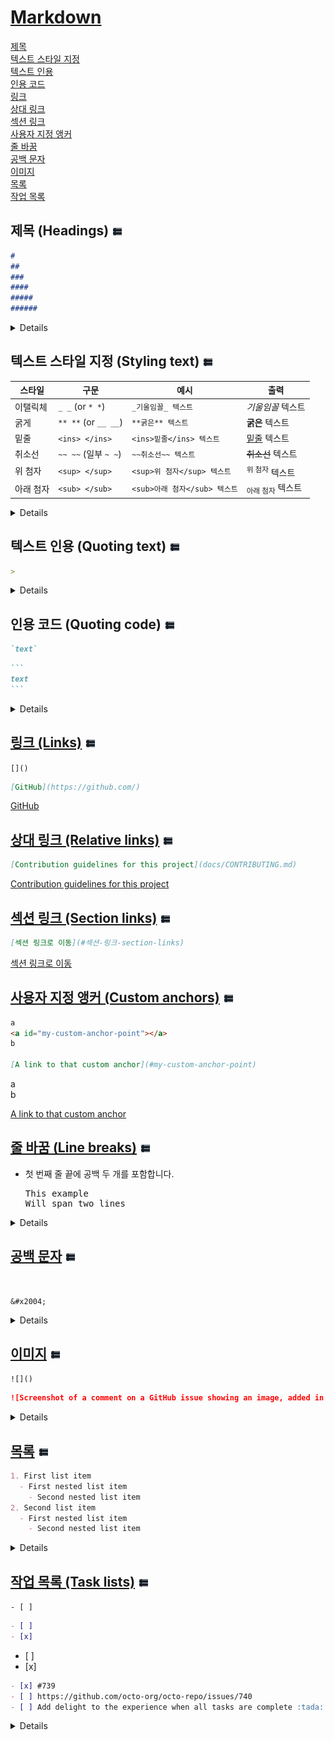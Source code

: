 # [Markdown](https://github.com/Ant-Queen/Markdown_for_GitHub/blob/main/Markdown.md)

[제목](#제목-headings)  
[텍스트 스타일 지정](#텍스트-스타일-지정-styling-text)  
[텍스트 인용](#텍스트-인용-quoting-text)  
[인용 코드](#인용-코드-quoting-code)  
[링크](#링크-links)  
[상대 링크](#상대-링크-relative-links)  
[섹션 링크](#섹션-링크-section-links)  
[사용자 지정 앵커](#%EC%82%AC%EC%9A%A9%EC%9E%90-%EC%A7%80%EC%A0%95-%EC%95%B5%EC%BB%A4-custom-anchors)  
[줄 바꿈](#줄-바꿈-line-breaks)  
[공백 문자](#공백-문자)  
[이미지](#이미지-images)  
[목록](#목록-lists)  
[작업 목록](#작업-목록-task-lists)


## 제목 (Headings) [![](<list icon.jpg>)](#markdown)

```markdown
# 
## 
### 
#### 
##### 
###### 
```
<details>

제목을 만들려면 제목 텍스트 앞에 1~6개의 <kbd>#</kbd> 기호를 추가합니다. 사용하는 <kbd>#</kbd>의 수에 따라 제목의 계층 구조 수준과 글꼴 크기가 결정됩니다.

```markdown
# A first-level heading
## A second-level heading
### A third-level heading
#### A fourth-level heading
##### A fifth-level heading
###### A sixth-level heading
```

# A first-level heading
## A second-level heading
### A third-level heading
#### A fourth-level heading
##### A fifth-level heading
###### A sixth-level heading

> [!NOTE]  
> for GitHub  
> 두 개 이상의 제목을 사용하는 경우 GitHub는 파일 헤더 내에서! ![alt text](<list icon.jpg>)을(를) 클릭하여 액세스할 수 있는 목차를 자동으로 생성합니다. 각 제목은 목차에 나열되며, 제목을 클릭하면 선택한 섹션으로 이동할 수 있습니다.

</details>

## 텍스트 스타일 지정 (Styling text) [![](<list icon.jpg>)](#markdown)

| 스타일 | 구문 | 예시 | 출력 |
| --- | --- | --- | --- |
| 이탤릭체 | `_ _` (or `* *`)  | `_기울임꼴_ 텍스트` | _기울임꼴_ 텍스트 |
| 굵게 | `** **` (or `__ __`) | `**굵은** 텍스트` | **굵은** 텍스트 |
| 밑줄 | `<ins> </ins>` | `<ins>밑줄</ins> 텍스트` | <ins>밑줄</ins> 텍스트 |
| 취소선 | `~~ ~~` (일부 `~ ~`)| `~~취소선~~ 텍스트` | ~~취소선~~ 텍스트 |
| 위 첨자 | `<sup> </sup>` | `<sup>위 첨자</sup> 텍스트` | <sup>위 첨자</sup> 텍스트 |
| 아래 첨자 | `<sub> </sub>` | `<sub>아래 첨자</sub> 텍스트` | <sub>아래 첨자</sub> 텍스트 |

<details>

주석 필드 및 `.md` 파일에서 굵게, 기울임꼴 또는 취소선 텍스트로 강조를 나타낼 수 있습니다.    

> [!NOTE]  
> `* *` 및 `_ _`는 동일한 효과를 제공하며, `** **` 및 `__ __`도 마찬가지입니다.  
> 필자는 md파일에서 구별을 직관적으로 하기 위해, 굵게는 `**`를 사용하고, 기울임꼴은 `_`를 사용합니다.

> [!TIP]  
> 각 스타일은 다양한 조합으로 다양한 곳에 중첩하여 사용 할 수 있습니다.

```markdown
_기울임꼴로 표시된 텍스트_  
*기울임꼴로 표시된 텍스트*

**굵게 표시된 텍스트**  
__굵게 표시된 텍스트__

**_매우_ 중요한 텍스트**  
__*매우* 중요한 텍스트__

***모든 텍스트가 중요***  
**_모든 텍스트가 중요_**

<ins>밑줄이 그어진</ins> 텍스트

~실수하여 취소된 텍스트~  <!-- for GitHub -->  
~~실수하여 취소된 텍스트~~

<sup>위 첨자</sup> 텍스트입니다.

<sub>아래 첨자</sub> 텍스트입니다.
```

_기울임꼴로 표시된 텍스트_  
*기울임꼴로 표시된 텍스트*

**굵게 표시된 텍스트**  
__굵게 표시된 텍스트__

**_매우_ 중요한 텍스트**  
__*매우* 중요한 텍스트__

***모든 텍스트가 중요***  
**_모든 텍스트가 중요_**

<ins>밑줄이 그어진</ins> 텍스트

~실수하여 취소된 텍스트~  <!-- for GitHub -->  
~~실수하여 취소된 텍스트~~

<sup>위 첨자</sup> 텍스트입니다.

<sub>아래 첨자</sub> 텍스트입니다.

</details>

## 텍스트 인용 (Quoting text) [![](<list icon.jpg>)](#markdown)

```markdown
> 
```

<details>

<kbd>></kbd>를 사용하여 텍스트를 인용할 수 있습니다.

```markdown
Text that is not a quote

> Text that is a quote
```

Text that is not a quote

> Text that is a quote

<kbd>></kbd> 붙은 텍스트는 왼쪽에 세로선으로 들여쓰기되고 회색 형식으로 표시됩니다.

```markdown
Text that is not a quote

> first-level
>> second-level
>>> third-level
>
> first-level
```

Text that is not a quote

> first-level
>> second-level
>>> third-level
>
> first-level

</details>

## 인용 코드 (Quoting code) [![](<list icon.jpg>)](#markdown)

````markdown
`text`
````

````markdown
```
text
```
````

<details>

단일 백틱<kbd>`</kbd>(필요시 이중 백틱<kbd>``</kbd>)을 사용하여 문장 내에서 코드 또는 명령을 표시할 수 있습니다. 백틱 내의 텍스트는 서식이 지정되지 않습니다.

> [!NOTE]  
> for GitHub  
> <kbd>Ctrl</kbd>+<kbd>E</kbd> (Windows/Linux) 또는 <kbd>Command</kbd>+<kbd>E</kbd> (Mac) 단축키를 눌러 Markdown 줄 안에 코드 블록에 대한 백틱을 삽입할 수도 있습니다.

```markdown
Use `git status` to list all new or modified files that haven't yet been committed.
```

Use `git status` to list all new or modified files that haven't yet been committed.

고유한 블록 안으로 코드 또는 텍스트의 서식을 지정하려면 삼중 백틱<kbd>```</kbd>(필요시 사중 백틱<kbd>````</kbd>)을 사용합니다.

````markdown
Some basic Git commands are:
```
git status
git add
git commit
```
````

Some basic Git commands are:
```
git status
git add
git commit
```

</details>

## [링크 (Links)](https://github.com/Ant-Queen/Markdown_for_GitHub/blob/main/1.%20%EA%B8%B0%EB%B3%B8%20%EC%84%9C%EC%8B%9D%20%EA%B5%AC%EB%AC%B8/06.%20%EB%A7%81%ED%81%AC%20(Links).md) [![](<list icon.jpg>)](#markdown)

`[]()`

```markdown
[GitHub](https://github.com/)
```

[GitHub](https://github.com/)

## [상대 링크 (Relative links)](https://github.com/Ant-Queen/Markdown_for_GitHub/blob/main/1.%20%EA%B8%B0%EB%B3%B8%20%EC%84%9C%EC%8B%9D%20%EA%B5%AC%EB%AC%B8/08.%20%EC%83%81%EB%8C%80%20%EB%A7%81%ED%81%AC%20(Relative%20links).md) [![](<list icon.jpg>)](#markdown)

```markdown
[Contribution guidelines for this project](docs/CONTRIBUTING.md)
```

[Contribution guidelines for this project](docs/CONTRIBUTING.md)

## [섹션 링크 (Section links)](https://github.com/Ant-Queen/Markdown_for_GitHub/blob/main/1.%20%EA%B8%B0%EB%B3%B8%20%EC%84%9C%EC%8B%9D%20%EA%B5%AC%EB%AC%B8/07.%20%EC%84%B9%EC%85%98%20%EB%A7%81%ED%81%AC%20(Section%20links).md) [![](<list icon.jpg>)](#markdown)

```markdown
[섹션 링크로 이동](#섹션-링크-section-links)
```

[섹션 링크로 이동](#섹션-링크-section-links)

## [사용자 지정 앵커 (Custom anchors)](https://github.com/Ant-Queen/Markdown_for_GitHub/blob/main/1.%20%EA%B8%B0%EB%B3%B8%20%EC%84%9C%EC%8B%9D%20%EA%B5%AC%EB%AC%B8/09.%20%EC%82%AC%EC%9A%A9%EC%9E%90%20%EC%A7%80%EC%A0%95%20%EC%95%B5%EC%BB%A4%20(Custom%20anchors).md) [![](<list icon.jpg>)](#markdown)

```markdown
a  
<a id="my-custom-anchor-point"></a>
b

[A link to that custom anchor](#my-custom-anchor-point)
```

a  
<a id="my-custom-anchor-point"></a>
b

[A link to that custom anchor](#my-custom-anchor-point)

## [줄 바꿈 (Line breaks)](https://github.com/Ant-Queen/Markdown_for_GitHub/blob/main/1.%20%EA%B8%B0%EB%B3%B8%20%EC%84%9C%EC%8B%9D%20%EA%B5%AC%EB%AC%B8/10.%20%EC%A4%84%20%EB%B0%94%EA%BF%88%20(Line%20breaks).md) [![](<list icon.jpg>)](#markdown)

* 첫 번째 줄 끝에 공백 두 개를 포함합니다.
  <pre>
  This example&nbsp;&nbsp;<!-- "  " 실제로는 스페이스바(공백)를 2번 입력 -->
  Will span two lines
  </pre>


<details>

* 첫 번째 줄 끝에 백슬래시를 포함합니다.

  ```markdown
  This example\
  Will span two lines
  ```

* 첫 번째 줄 끝에 HTML 단일 줄 바꿈 태그를 포함합니다.

  ```markdown
  This example<br/>
  Will span two lines
  ```

  This example  
  Will span two lines

  This example\
  Will span two lines

  This example<br/>
  Will span two lines

두 줄 사이에 빈 줄을 넣으면 .md 파일과 문제, 끌어오기 요청, 토론에서 사용되는 Markdown이 모두 빈 줄로 구분되어 두 줄로 렌더링합니다.

```markdown
This example

Will have a blank line separating both lines
```

This example

Will have a blank line separating both lines

</details>

## [공백 문자](https://github.com/Ant-Queen/Markdown_for_GitHub/blob/main/3.%20%EC%B6%94%EA%B0%80/51.%20%EA%B3%B5%EB%B0%B1%20%EB%AC%B8%EC%9E%90.md) [![](<list icon.jpg>)](#markdown)

```markdown
 
```
`&#x2004;`

<details>

| Unicode | 16진수 코드 | 복사하여 사용 | 비고 |
|---|---|---|---|
| 2000 | `&#x2000;` | 가 나 | 1/2 폭. OS, 브라우저 간 미세한 차이 있음 |
| 2001 | `&#x2001;` | 가 나 | 전각 너비. `가장 사용이 권장되는 공백` |
| 2002 | `&#x2002;` | 가 나 | 1/2 폭. OS, 브라우저 간 미세한 차이 있음 |
| 2003 | `&#x2003;` | 가 나 | 전각 너비. `가장 사용이 권장되는 공백` |
| **2004** | `&#x2004;` | 가 나 | 1/3 폭. `가장 사용이 권장되는 공백` |
| 2005 | `&#x2005;` | 가 나 | 1/4 폭. OS, 브라우저 간 미세한 차이 있음 |
| 2006 | `&#x2006;` | 가 나 | 1/6 폭. OS, 브라우저 간 미세한 차이 있음 |
| 200B | `&#x200B;` | 가​나 | ZERO WIDTH SPACE |
| 공백문자 | `&nbsp;` | 가&nbsp;나 | 1/3.66 폭? (1/3 호환 가능성 높음) |
| 스페이스바 | ` ` | 가 나 | 1/3.66 폭? (1/3 호환 가능성 높음) |

</details>

## [이미지](https://github.com/Ant-Queen/Markdown_for_GitHub/blob/main/1.%20%EA%B8%B0%EB%B3%B8%20%EC%84%9C%EC%8B%9D%20%EA%B5%AC%EB%AC%B8/11.%20%EC%9D%B4%EB%AF%B8%EC%A7%80%20(Images).md) [![](<list icon.jpg>)](#markdown)

`![]()`

```markdown
![Screenshot of a comment on a GitHub issue showing an image, added in the Markdown, of an Octocat smiling and raising a tentacle.](https://myoctocat.com/assets/images/base-octocat.svg)`  
```

<details>

![Screenshot of a comment on a GitHub issue showing an image, added in the Markdown, of an Octocat smiling and raising a tentacle.](https://myoctocat.com/assets/images/base-octocat.svg)

| 컨텍스트 | 상대 링크 |
| ------ | -------- |
| 동일한 분기의 `.md` 파일에서 | `/assets/images/_fixtures/electrocat.png` |
| 다른 분기의 `.md`파일에서 | `/../main/assets/images/_fixtures/electrocat.png` |
| 리포지토리의 이슈, 끌어오기 요청, 주석에서 | `../blob/main/assets/images/_fixtures/electrocat.png?raw=true` |
| 다른 리포지토리의 `.md` 파일에서 | `/../../../../github/docs/blob/main/assets/images/_fixtures/electrocat.png` |
| 다른 리포지토리의 이슈, 끌어오기 요청, 주석에서 | `../../../github/docs/blob/main/assets/images/_fixtures/electrocat.png?raw=true` |

![test1](/assets/images/_fixtures/electrocat.png)
![test2](/../main/assets/images/_fixtures/electrocat.png)
![test3](../blob/main/assets/images/_fixtures/electrocat.png?raw=true)
![test4](/../../../../github/docs/blob/main/assets/images/_fixtures/electrocat.png)
![test5](../../../github/docs/blob/main/assets/images/_fixtures/electrocat.png?raw=true)

### Picture 요소 (The Picture element)

`<picture>` HTML 요소가 지원됩니다.

<picture>
  <source media="(prefers-color-scheme: dark)" srcset="https://user-images.githubusercontent.com/25423296/163456776-7f95b81a-f1ed-45f7-b7ab-8fa810d529fa.png">
  <source media="(prefers-color-scheme: light)" srcset="https://user-images.githubusercontent.com/25423296/163456779-a8556205-d0a5-45e2-ac17-42d089e3c3f8.png">
  <img alt="Shows an illustrated sun in light mode and a moon with stars in dark mode." src="https://user-images.githubusercontent.com/25423296/163456779-a8556205-d0a5-45e2-ac17-42d089e3c3f8.png">
</picture>

</details>

## [목록](https://github.com/Ant-Queen/Markdown_for_GitHub/blob/main/1.%20%EA%B8%B0%EB%B3%B8%20%EC%84%9C%EC%8B%9D%20%EA%B5%AC%EB%AC%B8/12.%20%EB%AA%A9%EB%A1%9D%20(Lists).md) [![](<list icon.jpg>)](#markdown)

```markdown
1. First list item
  - First nested list item
    - Second nested list item
2. Second list item
  - First nested list item
    - Second nested list item
```

<details>

1. First list item
   - First nested list item
     - Second nested list item
2. Second list item
   - First nested list item
     - Second nested list item

하나 이상의 텍스트 행 앞에 <kbd>-</kbd>, <kbd>*</kbd> 또는 <kbd>+</kbd>을(를) 입력하여 순서가 지정되지 않은 목록을 만들 수 있습니다.

```markdown
- George Washington
* John Adams
+ Thomas Jefferson
```

- George Washington
* John Adams
+ Thomas Jefferson

목록의 순서를 지정하려면 각 줄 앞에 숫자를 입력합니다.

```markdown
1. James Madison
2. James Monroe
3. John Quincy Adams
```

1. James Madison
2. James Monroe
3. John Quincy Adams

### 중첩된 목록 (Nested Lists)

하나 이상의 목록 항목을 다른 항목 아래에 포함하여 중첩된 목록을 만들 수 있습니다.

GitHub의 웹 편집기 또는 [Visual Studio Code](https://code.visualstudio.com/)와 같은 고정 폭 글꼴을 사용하는 텍스트 편집기를 사용하여 중첩 목록을 만들기 위해 목록을 시각적으로 정렬할 수 있습니다. 목록 표식 문자(<kbd>-</kbd> 또는 <kbd>*</kbd>)가 위 항목에 있는 텍스트의 첫 번째 문자 바로 아래에 올 때까지 중첩 목록 항목 앞에 공백 문자를 입력합니다.

```markdown
1. First list item
   - First nested list item
     - Second nested list item
```

1. First list item
   - First nested list item
     - Second nested list item

> [!NOTE]  
> 웹 기반 편집기에서 원하는 줄을 먼저 강조 표시한 다음 kbd>Tab</kbd> 또는 <kbd>Shift</kbd>+<kbd>Tab</kbd>을 각각 사용하여 하나 이상의 텍스트 줄을 들여쓰거나 내어쓸 수 있습니다.

고정 폭 글꼴을 사용하지 않는 GitHub의 주석 편집기에서 중첩된 목록을 만들려면 중첩된 목록 바로 위에 있는 목록 항목을 확인하고 항목의 내용 앞에 표시되는 문자 수를 계산할 수 있습니다. 그런 다음 중첩된 목록 항목 앞에 해당 수만큼의 공백 문자를 입력합니다.

이 예제에서는 `100. First list item` 앞에 5개 문자(`100. `)가 있으므로 중첩된 목록 항목을 최소 5개 공백으로 들여써서 목록 항목 `100. First list item` 아래에 중첩된 목록 항목을 추가할 수 있습니다.

```markdown
100. First list item
     - First nested list item
```

100. First list item
     - First nested list item

동일한 방법을 사용하여 여러 수준의 중첩된 목록을 만들 수 있습니다. 예를 들어 첫 번째 중첩된 목록 항목에는 중첩된 목록 내용 `First nested list item` 앞에 일곱 자의 문자(`␣␣␣␣␣-␣`)가 있으므로, 두 번째 중첩된 목록 항목은 첫 번째 목록 항목보다 두 자 이상 더 들여써야 하며, 이 경우에는 최소 9 개의 공백이 필요합니다.

```markdown
100. First list item
     - First nested list item
       - Second nested list item
```

100. First list item
     - First nested list item
       - Second nested list item

더 많은 예제는 [GitHub Flavored Markdown 사양](https://github.github.com/gfm/#example-265)을 참조하세요.

</details>

## [작업 목록 (Task lists)](https://github.com/Ant-Queen/Markdown_for_GitHub/blob/main/1.%20%EA%B8%B0%EB%B3%B8%20%EC%84%9C%EC%8B%9D%20%EA%B5%AC%EB%AC%B8/13.%20%EC%9E%91%EC%97%85%20%EB%AA%A9%EB%A1%9D%20(Task%20lists).md) [![](<list icon.jpg>)](#markdown)

`- [ ] `

```markdown
- [ ] 
- [x] 
```

- [ ] 
- [x] 

```markdown
- [x] #739
- [ ] https://github.com/octo-org/octo-repo/issues/740
- [ ] Add delight to the experience when all tasks are complete :tada:
```
<details>

작업 목록을 만들려면 하이픈`-`과 공백` ` 뒤에 `[ ]`이 오는 목록 항목의 접두사를 설정합니다. 작업을 완료로 표시하려면 `[x]`를 사용합니다.

> [!NOTE]  
> for GitHub  
> `- [ ]` 뒤에 공백 ` `을 추가하면 체크박스로 표현됩니다.

```markdown
- [x] #739
- [ ] https://github.com/octo-org/octo-repo/issues/740
- [ ] Add delight to the experience when all tasks are complete :tada:
```

- [x] #739
- [ ] https://github.com/octo-org/octo-repo/issues/740
- [ ] Add delight to the experience when all tasks are complete :tada:

작업 목록 항목 설명이 괄호로 시작하는 경우 `\`로 이스케이프해야 합니다.  
(공백을 넣는경우 `\`로 이스케이프하지 않아도 됩니다.)

```markdown
- [x](Optional) Open a followup issue
- [x]\(Optional) Open a followup issue
- [x] (Optional) Open a followup issue
- [x] \(Optional) Open a followup issue
```

- [x](Optional) Open a followup issue
- [x]\(Optional) Open a followup issue
- [x] (Optional) Open a followup issue
- [x] \(Optional) Open a followup issue

자세한 내용은 [작업 목록 정보](/get-started/writing-on-github/working-with-advanced-formatting/about-task-lists)을(를) 참조하세요.

</details>